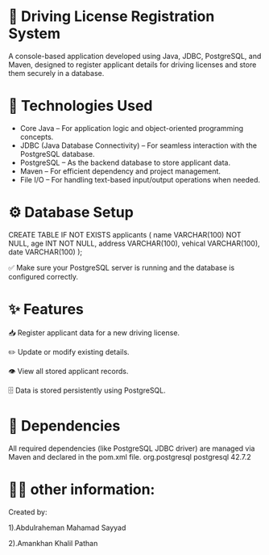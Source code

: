 # 🚗 Driving License Registration System
A console-based application developed using Java, JDBC, PostgreSQL, and Maven, designed to register applicant details for driving licenses and store them securely in a database.

# 🧰 Technologies Used
* Core Java – For application logic and object-oriented programming concepts.
* JDBC (Java Database Connectivity) – For seamless interaction with the PostgreSQL database.
* PostgreSQL – As the backend database to store applicant data.
* Maven – For efficient dependency and project management.
* File I/O – For handling text-based input/output operations when needed.


# ⚙️ Database Setup

CREATE TABLE IF NOT EXISTS applicants (
    name VARCHAR(100) NOT NULL,
    age INT NOT NULL,
    address VARCHAR(100),
    vehical VARCHAR(100),
    date VARCHAR(100)
);


✅ Make sure your PostgreSQL server is running and the database is configured correctly.

# ✨ Features
 📥 Register applicant data for a new driving license.

 ✏️ Update or modify existing details.

👁️ View all stored applicant records.

🗄️ Data is stored persistently using PostgreSQL.

# 📄 Dependencies
All required dependencies (like PostgreSQL JDBC driver) are managed via Maven and declared in the pom.xml file.
<dependency>
    <groupId>org.postgresql</groupId>
    <artifactId>postgresql</artifactId>
    <version>42.7.2</version>
</dependency>

# 👨‍💻 other information:
Created by:

1).Abdulraheman Mahamad Sayyad

2).Amankhan Khalil Pathan
